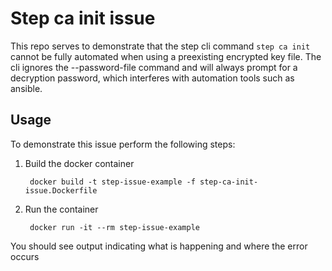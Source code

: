 # Step ca init issue
This repo serves to demonstrate that the step cli command `step ca init` cannot be fully automated when using a preexisting encrypted key file. The cli ignores the --password-file command and will always prompt for a decryption password, which interferes with automation tools such as ansible.

## Usage
To demonstrate this issue perform the following steps:

1. Build the docker container
        
        docker build -t step-issue-example -f step-ca-init-issue.Dockerfile

2. Run the container

        docker run -it --rm step-issue-example

You should see output indicating what is happening and where the error occurs